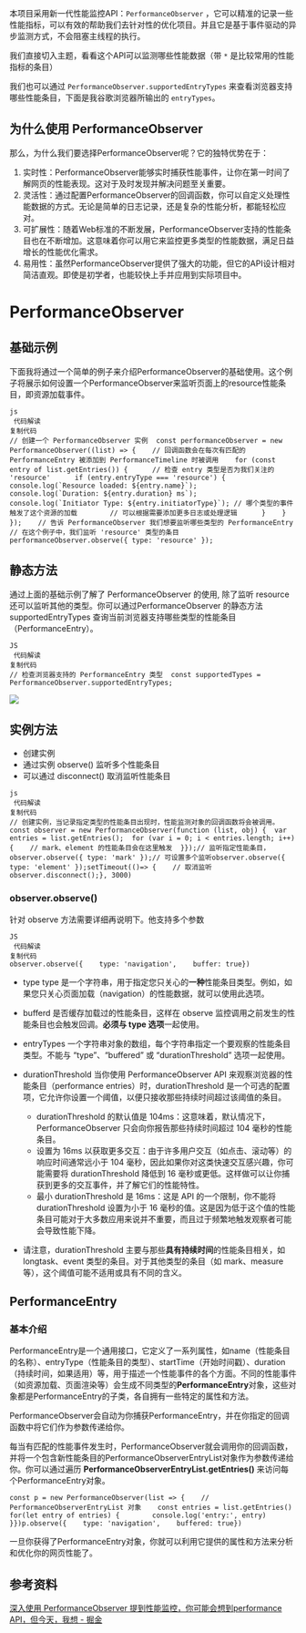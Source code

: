 本项目采用新一代性能监控API：`PerformanceObserver` ，它可以精准的记录一些性能指标，可以有效的帮助我们去针对性的优化项目。并且它是基于事件驱动的异步监测方式，不会阻塞主线程的执行。

我们直接切入主题，看看这个API可以监测哪些性能数据（带 `*` 是比较常用的性能指标的条目）

我们也可以通过 `PerformanceObserver.supportedEntryTypes` 来查看浏览器支持哪些性能条目，下面是我谷歌浏览器所输出的 `entryTypes`。  





## 为什么使用 PerformanceObserver

那么，为什么我们要选择PerformanceObserver呢？它的独特优势在于：

1.  实时性：PerformanceObserver能够实时捕获性能事件，让你在第一时间了解网页的性能表现。这对于及时发现并解决问题至关重要。
1.  灵活性：通过配置PerformanceObserver的回调函数，你可以自定义处理性能数据的方式。无论是简单的日志记录，还是复杂的性能分析，都能轻松应对。
1.  可扩展性：随着Web标准的不断发展，PerformanceObserver支持的性能条目也在不断增加。这意味着你可以用它来监控更多类型的性能数据，满足日益增长的性能优化需求。
1.  易用性：虽然PerformanceObserver提供了强大的功能，但它的API设计相对简洁直观。即使是初学者，也能较快上手并应用到实际项目中。

# PerformanceObserver

## 基础示例

下面我将通过一个简单的例子来介绍PerformanceObserver的基础使用。这个例子将展示如何设置一个PerformanceObserver来监听页面上的resource性能条目，即资源加载事件。

```
js
 代码解读
复制代码
// 创建一个 PerformanceObserver 实例  const performanceObserver = new PerformanceObserver((list) => {    // 回调函数会在每次有匹配的 PerformanceEntry 被添加到 PerformanceTimeline 时被调用    for (const entry of list.getEntries()) {      // 检查 entry 类型是否为我们关注的 'resource'      if (entry.entryType === 'resource') {        console.log(`Resource loaded: ${entry.name}`);        console.log(`Duration: ${entry.duration} ms`);        console.log(`Initiator Type: ${entry.initiatorType}`); // 哪个类型的事件触发了这个资源的加载        // 可以根据需要添加更多日志或处理逻辑      }    }  });    // 告诉 PerformanceObserver 我们想要监听哪些类型的 PerformanceEntry  // 在这个例子中，我们监听 'resource' 类型的条目  performanceObserver.observe({ type: 'resource' });  
```

## 静态方法

通过上面的基础示例了解了 PerformanceObserver 的使用, 除了监听 resource 还可以监听其他的类型。你可以通过PerformanceObserver 的静态方法 supportedEntryTypes 查询当前浏览器支持哪些类型的性能条目（PerformanceEntry）。

```
JS
 代码解读
复制代码
// 检查浏览器支持的 PerformanceEntry 类型  const supportedTypes = PerformanceObserver.supportedEntryTypes; 
```

![](https://p0-xtjj-private.juejin.cn/tos-cn-i-73owjymdk6/3ac0ea249ca440bb9724f8d36afea52c~tplv-73owjymdk6-jj-mark-v1:0:0:0:0:5o6Y6YeR5oqA5pyv56S-5Yy6IEAgTmkwZHVhbm4=:q75.awebp?policy=eyJ2bSI6MywidWlkIjoiMzYzMTAyMzcwNjg2NTg5MiJ9&rk3s=e9ecf3d6&x-orig-authkey=f32326d3454f2ac7e96d3d06cdbb035152127018&x-orig-expires=1743864301&x-orig-sign=Ibg%2B6ouVCIoneUPOO4j45acqvLA%3D)

## 实例方法

-   创建实例
-   通过实例 observe() 监听多个性能条目
-   可以通过 disconnect() 取消监听性能条目

```
js
 代码解读
复制代码
// 创建实例，当记录指定类型的性能条目出现时，性能监测对象的回调函数将会被调用。const observer = new PerformanceObserver(function (list, obj) {  var entries = list.getEntries();  for (var i = 0; i < entries.length; i++) {    // mark、element 的性能条目会在这里触发  }});// 监听指定性能条目，observer.observe({ type: 'mark' });// 可设置多个监听observer.observe({ type: 'element' });setTimeout(()=> {    // 取消监听    observer.disconnect();}, 3000)
```

### observer.observe()

针对 observe 方法需要详细再说明下。他支持多个参数

```
JS
 代码解读
复制代码
observer.observe({    type: 'navigation',    buffer: true})
```

-   type type 是一个字符串，用于指定您只关心的**一种**性能条目类型。例如，如果您只关心页面加载（navigation）的性能数据，就可以使用此选项。

-   bufferd 是否缓存加载过的性能条目，这样在 observe 监控调用之前发生的性能条目也会触发回调。**必须与 type 选项**一起使用。

-   entryTypes 一个字符串对象的数组，每个字符串指定一个要观察的性能条目类型。不能与 “type”、“buffered” 或 “durationThreshold” 选项一起使用。

-   durationThreshold 当你使用 PerformanceObserver API 来观察浏览器的性能条目（performance entries）时，durationThreshold 是一个可选的配置项，它允许你设置一个阈值，以便只接收那些持续时间超过该阈值的条目。

    -   durationThreshold 的默认值是 104ms：这意味着，默认情况下，PerformanceObserver 只会向你报告那些持续时间超过 104 毫秒的性能条目。
    -   设置为 16ms 以获取更多交互：由于许多用户交互（如点击、滚动等）的响应时间通常远小于 104 毫秒，因此如果你对这类快速交互感兴趣，你可能需要将 durationThreshold 降低到 16 毫秒或更低。这样做可以让你捕获到更多的交互事件，并了解它们的性能特性。
    -   最小 durationThreshold 是 16ms：这是 API 的一个限制，你不能将 durationThreshold 设置为小于 16 毫秒的值。这是因为低于这个值的性能条目可能对于大多数应用来说并不重要，而且过于频繁地触发观察者可能会导致性能下降。

-   请注意，durationThreshold 主要与那些**具有持续时间**的性能条目相关，如 longtask、event 类型的条目。对于其他类型的条目（如 mark、measure 等），这个阈值可能不适用或具有不同的含义。

## PerformanceEntry

### 基本介绍

PerformanceEntry是一个通用接口，它定义了一系列属性，如name（性能条目的名称）、entryType（性能条目的类型）、startTime（开始时间戳）、duration（持续时间，如果适用）等，用于描述一个性能事件的各个方面。不同的性能事件（如资源加载、页面渲染等）会生成不同类型的**PerformanceEntry**对象，这些对象都是PerformanceEntry的子类，各自拥有一些特定的属性和方法。

PerformanceObserver会自动为你捕获PerformanceEntry，并在你指定的回调函数中将它们作为参数传递给你。

每当有匹配的性能事件发生时，PerformanceObserver就会调用你的回调函数，并将一个包含新性能条目的PerformanceObserverEntryList对象作为参数传递给你。你可以通过遍历 **PerformanceObserverEntryList.getEntries()** 来访问每个PerformanceEntry对象。

```
const p = new PerformanceObserver(list => {    // PerformanceObserverEntryList 对象    const entries = list.getEntries()    for(let entry of entries) {        console.log('entry:', entry)    }})p.observe({    type: 'navigation',    buffered: true})
```

一旦你获得了PerformanceEntry对象，你就可以利用它提供的属性和方法来分析和优化你的网页性能了。

  


## 参考资料

[深入使用 PerformanceObserver 提到性能监控，你可能会想到performance API，但今天，我想 - 掘金](https://juejin.cn/post/7389164547029024809)